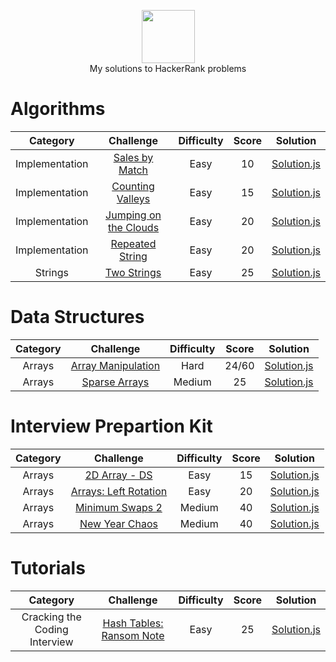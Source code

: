 <p align="center">
    <a href="https://www.hackerrank.com/RodneyShag">
        <img height=85 src="https://d3keuzeb2crhkn.cloudfront.net/hackerrank/assets/styleguide/logo_wordmark-f5c5eb61ab0a154c3ed9eda24d0b9e31.svg">
    </a>
    <br>My solutions to HackerRank problems
</p>

# Algorithms
|Category|Challenge|Difficulty|Score|Solution|
|:---:|:---:|:---:|:---:|:---:|
| Implementation | [Sales by Match](https://www.hackerrank.com/challenges/sock-merchant/problem)| Easy | 10 | [Solution.js](Algorithms/Implementation/SalesbyMatch/Solution.js) |
| Implementation | [Counting Valleys](https://www.hackerrank.com/challenges/counting-valleys/problem)| Easy | 15 | [Solution.js](Algorithms/Implementation/CountingValleys/Solution.js) |
| Implementation | [Jumping on the Clouds](https://www.hackerrank.com/challenges/jumping-on-the-clouds/problem)| Easy | 20 | [Solution.js](Algorithms/Implementation/JumpingOnTheClouds/Solution.js) |
| Implementation | [Repeated String](https://www.hackerrank.com/challenges/repeated-string/problem)| Easy | 20 | [Solution.js](Algorithms/Implementation/RepeatedString/Solution.js) |
| Strings | [Two Strings](https://www.hackerrank.com/challenges/two-strings/problem)| Easy | 25 | [Solution.js](Algorithms/Strings/TwoStrings/Solution.js) |

# Data Structures
|Category|Challenge|Difficulty|Score|Solution|
|:---:|:---:|:---:|:---:|:---:|
| Arrays | [Array Manipulation](https://www.hackerrank.com/challenges/crush/problem)| Hard | 24/60 | [Solution.js](DataStructures/Arrays/ArrayManipulation/Solution.js) |
| Arrays | [Sparse Arrays](https://www.hackerrank.com/challenges/sparse-arrays/problem)| Medium | 25 | [Solution.js](DataStructures/Arrays/SparseArrays/Solution.js) |

# Interview Prepartion Kit
|Category|Challenge|Difficulty|Score|Solution|
|:---:|:---:|:---:|:---:|:---:|
| Arrays | [2D Array - DS](https://www.hackerrank.com/challenges/2d-array/problem?h_l=interview&playlist_slugs%5B%5D=interview-preparation-kit&playlist_slugs%5B%5D=arrays)| Easy | 15 | [Solution.js](InterviewPreparationKit/2DArray-DS/Solution.js) |
| Arrays | [Arrays: Left Rotation](https://www.hackerrank.com/challenges/ctci-array-left-rotation/problem?h_l=interview&playlist_slugs%5B%5D=interview-preparation-kit&playlist_slugs%5B%5D=arrays)| Easy | 20 | [Solution.js](InterviewPreparationKit/Arrays:LeftRotation/Solution.js) |
| Arrays | [Minimum Swaps 2](https://www.hackerrank.com/challenges/minimum-swaps-2/problem?h_l=interview&playlist_slugs%5B%5D=interview-preparation-kit&playlist_slugs%5B%5D=arrays)| Medium | 40 | [Solution.js](InterviewPreparationKit/MinimumSwaps2/Solution.js) |
| Arrays | [New Year Chaos](https://www.hackerrank.com/challenges/new-year-chaos/problem?h_l=interview&playlist_slugs%5B%5D=interview-preparation-kit&playlist_slugs%5B%5D=arrays)| Medium | 40 | [Solution.js](InterviewPreparationKit/NewYearChaos/Solution.js) |

# Tutorials
|Category|Challenge|Difficulty|Score|Solution|
|:---:|:---:|:---:|:---:|:---:|
| Cracking the Coding Interview | [Hash Tables: Ransom Note](https://www.hackerrank.com/challenges/ctci-ransom-note/problem)| Easy | 25 | [Solution.js](CrackingTheCodingInterview/HashTables:RansomNote/Solution.js)